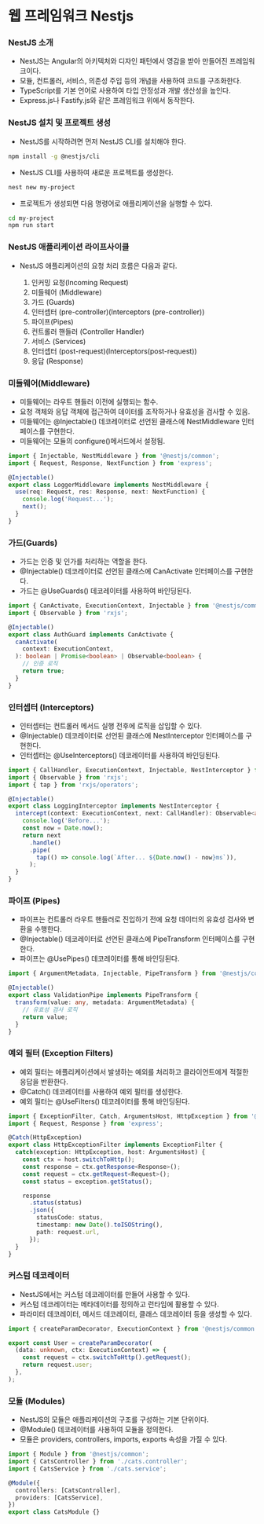 # 웹 프레임워크 Nestjs #

### NestJS 소개 ###

- NestJS는 Angular의 아키텍처와 디자인 패턴에서 영감을 받아 만들어진 프레임워크이다.
- 모듈, 컨트롤러, 서비스, 의존성 주입 등의 개념을 사용하여 코드를 구조화한다.
- TypeScript를 기본 언어로 사용하여 타입 안정성과 개발 생산성을 높인다.
- Express.js나 Fastify.js와 같은 프레임워크 위에서 동작한다.

### NestJS 설치 및 프로젝트 생성 ###

- NestJS를 시작하려면 먼저 NestJS CLI를 설치해야 한다.
```bash
npm install -g @nestjs/cli
```

- NestJS CLI를 사용하여 새로운 프로젝트를 생성한다.
```bash
nest new my-project
```

- 프로젝트가 생성되면 다음 명령어로 애플리케이션을 실행할 수 있다.
```bash
cd my-project
npm run start
```

### NestJS 애플리케이션 라이프사이클 ###

- NestJS 애플리케이션의 요청 처리 흐름은 다음과 같다.

  1. 인커밍 요청(Incoming Request)
  2. 미들웨어 (Middleware)
  3. 가드 (Guards)
  4. 인터셉터 (pre-controller)(Interceptors (pre-controller))
  5. 파이프(Pipes)
  6. 컨트롤러 핸들러 (Controller Handler)
  7. 서비스 (Services)
  8. 인터셉터 (post-request)(Interceptors(post-request))
  9. 응답 (Response)

### 미들웨어(Middleware) ###

- 미들웨어는 라우트 핸들러 이전에 실행되는 함수.
- 요청 객체와 응답 객체에 접근하여 데이터를 조작하거나 유효성을 검사할 수 있음.
- 미들웨어는 @Injectable() 데코레이터로 선언된 클래스에 NestMiddleware 인터페이스를 구현한다.
- 미들웨어는 모듈의 configure()메서드에서 설정됨.
```typescript
import { Injectable, NestMiddleware } from '@nestjs/common';
import { Request, Response, NextFunction } from 'express';

@Injectable()
export class LoggerMiddleware implements NestMiddleware {
  use(req: Request, res: Response, next: NextFunction) {
    console.log('Request...');
    next();
  }
}
```

### 가드(Guards) ###

- 가드는 인증 및 인가를 처리하는 역할을 한다.
- @Injectable() 데코레이터로 선언된 클래스에 CanActivate 인터페이스를 구현한다.
- 가드는 @UseGuards() 데코레이터를 사용하여 바인딩된다.
```typescript
import { CanActivate, ExecutionContext, Injectable } from '@nestjs/common';
import { Observable } from 'rxjs';

@Injectable()
export class AuthGuard implements CanActivate {
  canActivate(
    context: ExecutionContext,
  ): boolean | Promise<boolean> | Observable<boolean> {
    // 인증 로직
    return true;
  }
}
```

### 인터셉터 (Interceptors) ###

- 인터셉터는 컨트롤러 메서드 실행 전후에 로직을 삽입할 수 있다.
- @Injectable() 데코레이터로 선언된 클래스에 NestInterceptor 인터페이스를 구현한다.
- 인터셉터는 @UseInterceptors() 데코레이터를 사용하여 바인딩된다.
```typescript
import { CallHandler, ExecutionContext, Injectable, NestInterceptor } from '@nestjs/common';
import { Observable } from 'rxjs';
import { tap } from 'rxjs/operators';

@Injectable()
export class LoggingInterceptor implements NestInterceptor {
  intercept(context: ExecutionContext, next: CallHandler): Observable<any> {
    console.log('Before...');
    const now = Date.now();
    return next
      .handle()
      .pipe(
        tap(() => console.log(`After... ${Date.now() - now}ms`)),
      );
  }
}
```

### 파이프 (Pipes) ###

- 파이프는 컨트롤러 라우트 핸들러로 진입하기 전에 요청 데이터의 유효성 검사와 변환을 수행한다.
- @Injectable() 데코레이터로 선언된 클래스에 PipeTransform 인터페이스를 구현한다.
- 파이프는 @UsePipes() 데코레이터를 통해 바인딩된다.
```typescript
import { ArgumentMetadata, Injectable, PipeTransform } from '@nestjs/common';

@Injectable()
export class ValidationPipe implements PipeTransform {
  transform(value: any, metadata: ArgumentMetadata) {
    // 유효성 검사 로직
    return value;
  }
}
```

### 예외 필터 (Exception Filters) ###

- 예외 필터는 애플리케이션에서 발생하는 예외를 처리하고 클라이언트에게 적절한 응답을 반환한다.
- @Catch() 데코레이터를 사용하여 예외 필터를 생성한다.
- 예외 필터는 @UseFilters() 데코레이터를 통해 바인딩된다.
```typescript
import { ExceptionFilter, Catch, ArgumentsHost, HttpException } from '@nestjs/common';
import { Request, Response } from 'express';

@Catch(HttpException)
export class HttpExceptionFilter implements ExceptionFilter {
  catch(exception: HttpException, host: ArgumentsHost) {
    const ctx = host.switchToHttp();
    const response = ctx.getResponse<Response>();
    const request = ctx.getRequest<Request>();
    const status = exception.getStatus();

    response
      .status(status)
      .json({
        statusCode: status,
        timestamp: new Date().toISOString(),
        path: request.url,
      });
  }
}
```

### 커스텀 데코레이터 ###

- NestJS에서는 커스텀 데코레이터를 만들어 사용할 수 있다.
- 커스텀 데코레이터는 메타데이터를 정의하고 런타임에 활용할 수 있다.
- 파라미터 데코레이터, 메서드 데코레이터, 클래스 데코레이터 등을 생성할 수 있다.
```typescript
import { createParamDecorator, ExecutionContext } from '@nestjs/common';

export const User = createParamDecorator(
  (data: unknown, ctx: ExecutionContext) => {
    const request = ctx.switchToHttp().getRequest();
    return request.user;
  },
);
```

### 모듈 (Modules) ###

- NestJS의 모듈은 애플리케이션의 구조를 구성하는 기본 단위이다.
- @Module() 데코레이터를 사용하여 모듈을 정의한다.
- 모듈은 providers, controllers, imports, exports 속성을 가질 수 있다.
```typescript
import { Module } from '@nestjs/common';
import { CatsController } from './cats.controller';
import { CatsService } from './cats.service';

@Module({
  controllers: [CatsController],
  providers: [CatsService],
})
export class CatsModule {}
```


